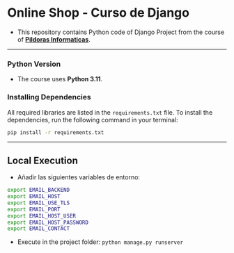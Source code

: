 # **Online Shop - Curso de Django**

- This repository contains Python code of Django Project from the course of  **[Pildoras Informaticas](https://www.youtube.com/watch?v=7XO1AzwkPPE&list=PLU8oAlHdN5BmfvwxFO7HdPciOCmmYneAB)**. 

---

### Python Version
- The course uses **Python 3.11**.

### Installing Dependencies
All required libraries are listed in the `requirements.txt` file. To install the dependencies, run the following command in your terminal:


```bash
pip install -r requirements.txt
```

----
## Local Execution
- Añadir las siguientes variables de entorno:
```bash
export EMAIL_BACKEND
export EMAIL_HOST
export EMAIL_USE_TLS
export EMAIL_PORT
export EMAIL_HOST_USER
export EMAIL_HOST_PASSWORD
export EMAIL_CONTACT
```
- Execute in the project folder: ``python manage.py runserver``


